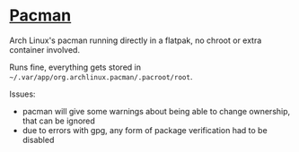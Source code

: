 # [Pacman](https://archlinux.org/)

Arch Linux's pacman running directly in a flatpak, no chroot or extra container involved.

Runs fine, everything gets stored in `~/.var/app/org.archlinux.pacman/.pacroot/root`.

Issues:
 - pacman will give some warnings about being able to change ownership, that can be ignored
 - due to errors with gpg, any form of package verification had to be disabled
